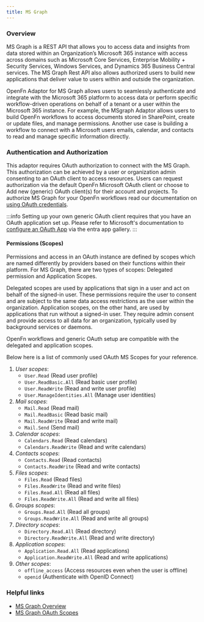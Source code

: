 ```yaml
---
title: MS Graph
---
```


### Overview

MS Graph is a REST API that allows you to access data and insights from data stored within an 
Organization’s Microsoft 365 instance with access across domains such as Microsoft Core Services, 
Enterprise Mobility + Security Services, Windows Services, and Dynamics 365 Business Central services. 
The MS Graph Rest API also allows authorized users to build new applications that deliver value to 
users within and outside the organization. 

OpenFn Adaptor for MS Graph allows users to seamlessly authenticate and integrate with the Microsoft 365 
platform to access data or perform specific workflow-driven operations on behalf of a tenant or a 
user within the Microsoft 365 instance.  For example, the MSgraph Adaptor allows users to build 
OpenFn workflows to access documents stored in SharePoint, create or update files, and manage 
permissions. Another use case is building a workflow to connect with a Microsoft users emails, 
calendar, and contacts to read and manage specific information directly.


### Authentication and Authorization

This adaptor requires OAuth authorization to connect with the MS Graph. This authorization can be achieved 
by a user or organization admin consenting to an OAuth client to access resources. Users can request 
authorization via the default OpenFn Microsoft OAuth client or choose to Add new (generic) OAuth client(s) 
for their account and projects. To authorize MS Graph for your OpenFn workflows read our documentation on
[using OAuth credentials](/documentation/build/credentials#use-oauth2-credentials). 

:::info 
Setting up your own generic OAuth client requires that you have an OAuth application set up. 
Please refer to Microsoft's documentation to [configure an OAuth App](https://learn.microsoft.com/en-us/entra/identity/saas-apps/openidoauth-tutorial)
via the entra app gallery.
:::

#### Permissions (Scopes)
Permissions and access in an OAuth instance are defined by scopes which are named differently by providers based 
on their functions within their platform. For MS Graph, there are two types of scopes: Delegated permission and 
Application Scopes. 

Delegated scopes are used by applications that sign in a user and act on behalf of the signed-in user. These 
permissions require the user to consent and are subject to the same data access restrictions as the user 
within the organization. Application scopes, on the other hand, are used by applications that run without a 
signed-in user. They require admin consent and provide access to all data for an organization, typically 
used by background services or daemons. 

OpenFn workflows and generic OAuth setup are compatible with the delegated and application scopes. 

Below here is a list of commonly used OAuth MS Scopes for your reference. 

1. _User scopes_:
   - `User.Read` (Read user profile)
   - `User.ReadBasic.All` (Read basic user profile)
   - `User.ReadWrite` (Read and write user profile)
   - `User.ManageIdentities.All` (Manage user identities)
2. _Mail scopes_:
   - `Mail.Read` (Read mail)
   - `Mail.ReadBasic` (Read basic mail)
   - `Mail.ReadWrite` (Read and write mail)
   - `Mail.Send` (Send mail)
3. _Calendar scopes_:
   - `Calendars.Read` (Read calendars)
   - `Calendars.ReadWrite` (Read and write calendars)
4. _Contacts scopes_:
   - `Contacts.Read` (Read contacts)
   - `Contacts.ReadWrite` (Read and write contacts)
5. _Files scopes_:
   - `Files.Read` (Read files)
   - `Files.ReadWrite` (Read and write files)
   - `Files.Read.All` (Read all files)
   - `Files.ReadWrite.All` (Read and write all files)
6. _Groups scopes_:
   - `Groups.Read.All` (Read all groups)
   - `Groups.ReadWrite.All` (Read and write all groups)
7. _Directory scopes_:
   - `Directory.Read.All` (Read directory)
   - `Directory.ReadWrite.All` (Read and write directory)
8. _Application scopes_:
   - `Application.Read.All` (Read applications)
   - `Application.ReadWrite.All` (Read and write applications)
9. _Other scopes_:
   - `offline_access` (Access resources even when the user is offline)
   - `openid` (Authenticate with OpenID Connect)

### Helpful links
- [MS Graph Overview](https://learn.microsoft.com/en-us/graph/overview)
- [MS Graph OAuth Scopes](https://learn.microsoft.com/en-us/entra/identity-platform/scopes-oidc)